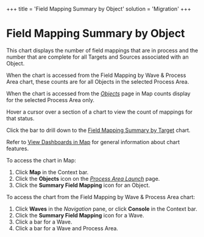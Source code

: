 +++
title = 'Field Mapping Summary by Object'
solution = 'Migration'
+++

# Field Mapping Summary by Object

This chart displays the number of field mappings that are in process and
the number that are complete for all Targets and Sources associated with
an Object.

When the chart is accessed from the Field Mapping by Wave & Process Area
chart, these counts are for all Objects in the selected Process Area.

When the chart is accessed from the
<span style="font-style: italic;">[Objects](../Page_Desc/Objects_map)</span>
page in Map counts display for the selected Process Area only.

Hover a cursor over a section of a chart to view the count of mappings
for that status.

Click the bar to drill down to the [Field Mapping Summary by
Target](Field_Mapping_Summary_by_Target) chart.

Refer to [View Dashboards in Map](View_Dashboards_in_Map) for
general information about chart features.

To access the chart in Map:

1.  Click **Map** in the Context bar.
2.  Click the **Objects** icon on the *[Process Area
    Launch](../Page_Desc/Process_Area_Launch_map)* page.
3.  Click the **Summary Field Mapping** icon for an Object.

To access the chart from the Field Mapping by Wave & Process Area chart:

1.  Click <span style="font-weight: bold;">Waves</span> in the
    <span style="font-style: italic;">Navigation</span> pane, or click
    <span style="font-weight: bold;">Console</span> in the Context bar.
2.  Click the <span style="font-weight: bold;">Summary Field
    Mapping</span> icon for a Wave.
3.  Click a bar for a Wave.
4.  Click a bar for a Wave and Process Area.
